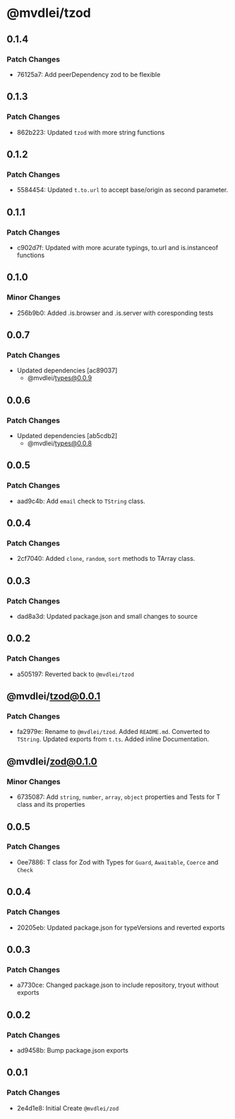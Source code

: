 # @mvdlei/tzod

## 0.1.4

### Patch Changes

- 76125a7: Add peerDependency zod to be flexible

## 0.1.3

### Patch Changes

- 862b223: Updated `tzod` with more string functions

## 0.1.2

### Patch Changes

- 5584454: Updated `t.to.url` to accept base/origin as second parameter.

## 0.1.1

### Patch Changes

- c902d7f: Updated with more acurate typings, to.url and is.instanceof functions

## 0.1.0

### Minor Changes

- 256b9b0: Added .is.browser and .is.server with coresponding tests

## 0.0.7

### Patch Changes

- Updated dependencies [ac89037]
  - @mvdlei/types@0.0.9

## 0.0.6

### Patch Changes

- Updated dependencies [ab5cdb2]
  - @mvdlei/types@0.0.8

## 0.0.5

### Patch Changes

- aad9c4b: Add `email` check to `TString` class.

## 0.0.4

### Patch Changes

- 2cf7040: Added `clone`, `random`, `sort` methods to TArray class.

## 0.0.3

### Patch Changes

- dad8a3d: Updated package.json and small changes to source

## 0.0.2

### Patch Changes

- a505197: Reverted back to `@mvdlei/tzod`

## @mvdlei/tzod@0.0.1

### Patch Changes

- fa2979e: Rename to `@mvdlei/tzod`. Added `README.md`. Converted to `TString`. Updated exports from `t.ts`. Added inline Documentation.

## @mvdlei/zod@0.1.0

### Minor Changes

- 6735087: Add `string`, `number`, `array`, `object` properties and Tests for T class and its properties

## 0.0.5

### Patch Changes

- 0ee7886: T class for Zod with Types for `Guard`, `Awaitable`, `Coerce` and `Check`

## 0.0.4

### Patch Changes

- 20205eb: Updated package.json for typeVersions and reverted exports

## 0.0.3

### Patch Changes

- a7730ce: Changed package.json to include repository, tryout without exports

## 0.0.2

### Patch Changes

- ad9458b: Bump package.json exports

## 0.0.1

### Patch Changes

- 2e4d1e8: Initial Create `@mvdlei/zod`
